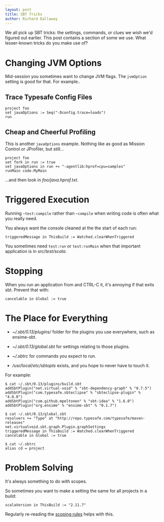 ```yaml
---
layout: post
title: SBT Tricks
author: Richard Dallaway
---
```


We all pick up SBT tricks: the settings, commands, or clues we wish we'd figured out earlier.
This post contains a section of some we use.
What lesser-known tricks do you make use of?

<!-- break -->

# Changing JVM Options

Mid-session you sometimes want to change JVM flags.
The `jvmOption` setting is good for that. For example..

## Trace Typesafe Config Files

~~~
project foo
set javaOptions := Seq("-Dconfig.trace=loads")
run
~~~

## Cheap and Cheerful Profiling

This is another `javaOptions` example.
Nothing like as good as Mission Control or JProfiler, but still...

~~~
project foo
set fork in run := true
set javaOptions in run += "-agentlib:hprof=cpu=samples"
runMain code.MyMain
~~~

...and then look in _foo/java.hprof.txt_.


# Triggered Execution

Running `~test:compile` rather than `~compile` when writing code is often what you really need.

You always want the console cleaned at the the start of each run:

~~~
triggeredMessage in ThisBuild := Watched.clearWhenTriggered
~~~

You sometimes need `test:run` or `test:runMain` when that important application is in _src/test/scala_.

# Stopping

When you run an application from and CTRL-C it, it's annoying if that exits sbt.
Prevent that with:

~~~
cancelable in Global := true
~~~

#  The Place for Everything

* _~/.sbt/0.13/plugins/_ folder for the plugins you use everywhere, such as ensime-sbt.

*  _~/.sbt/0.13/global.sbt_ for settings relating to those plugins.

* _~/.sbtrc_ for commands you expect to run.

* _/usr/local/etc/sbtopts_ exists, and you hope to never have to touch it.

For example:

    $ cat ~/.sbt/0.13/plugins/build.sbt
    addSbtPlugin("net.virtual-void" % "sbt-dependency-graph" % "0.7.5")
    addSbtPlugin("com.typesafe.sbteclipse" % "sbteclipse-plugin" % "4.0.0")
    addSbtPlugin("com.github.mpeltonen" % "sbt-idea" % "1.6.0")
    addSbtPlugin("org.ensime" % "ensime-sbt" % "0.1.7")

    $ cat ~/.sbt/0.13/global.sbt
    resolvers += "Type" at "http://repo.typesafe.com/typesafe/maven-releases"
    net.virtualvoid.sbt.graph.Plugin.graphSettings
    triggeredMessage in ThisBuild := Watched.clearWhenTriggered
    cancelable in Global := true

    $ cat ~/.sbtrc
    alias cd = project

# Problem Solving

It's always something to do with scopes.

So sometimes you want to make a setting the same for all projects in a build:

~~~
scalaVersion in ThisBuild := "2.11.7"
~~~

Regularly re-reading the [scoping rules](http://www.scala-sbt.org/release/tutorial/Scopes.html) helps with this.


